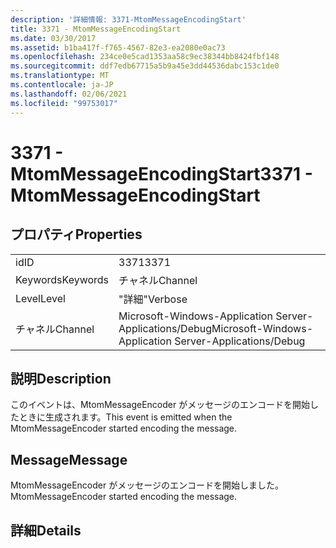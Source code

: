 ```yaml
---
description: '詳細情報: 3371-MtomMessageEncodingStart'
title: 3371 - MtomMessageEncodingStart
ms.date: 03/30/2017
ms.assetid: b1ba417f-f765-4567-82e3-ea2080e0ac73
ms.openlocfilehash: 234ce0e5cad1353aa58c9ec38344bb8424fbf148
ms.sourcegitcommit: ddf7edb67715a5b9a45e3dd44536dabc153c1de0
ms.translationtype: MT
ms.contentlocale: ja-JP
ms.lasthandoff: 02/06/2021
ms.locfileid: "99753017"
---
```

# <a name="3371---mtommessageencodingstart"></a><span data-ttu-id="f1df2-103">3371 - MtomMessageEncodingStart</span><span class="sxs-lookup"><span data-stu-id="f1df2-103">3371 - MtomMessageEncodingStart</span></span>

## <a name="properties"></a><span data-ttu-id="f1df2-104">プロパティ</span><span class="sxs-lookup"><span data-stu-id="f1df2-104">Properties</span></span>  
  
|||  
|-|-|  
|<span data-ttu-id="f1df2-105">id</span><span class="sxs-lookup"><span data-stu-id="f1df2-105">ID</span></span>|<span data-ttu-id="f1df2-106">3371</span><span class="sxs-lookup"><span data-stu-id="f1df2-106">3371</span></span>|  
|<span data-ttu-id="f1df2-107">Keywords</span><span class="sxs-lookup"><span data-stu-id="f1df2-107">Keywords</span></span>|<span data-ttu-id="f1df2-108">チャネル</span><span class="sxs-lookup"><span data-stu-id="f1df2-108">Channel</span></span>|  
|<span data-ttu-id="f1df2-109">Level</span><span class="sxs-lookup"><span data-stu-id="f1df2-109">Level</span></span>|<span data-ttu-id="f1df2-110">"詳細"</span><span class="sxs-lookup"><span data-stu-id="f1df2-110">Verbose</span></span>|  
|<span data-ttu-id="f1df2-111">チャネル</span><span class="sxs-lookup"><span data-stu-id="f1df2-111">Channel</span></span>|<span data-ttu-id="f1df2-112">Microsoft-Windows-Application Server-Applications/Debug</span><span class="sxs-lookup"><span data-stu-id="f1df2-112">Microsoft-Windows-Application Server-Applications/Debug</span></span>|  
  
## <a name="description"></a><span data-ttu-id="f1df2-113">説明</span><span class="sxs-lookup"><span data-stu-id="f1df2-113">Description</span></span>  

 <span data-ttu-id="f1df2-114">このイベントは、MtomMessageEncoder がメッセージのエンコードを開始したときに生成されます。</span><span class="sxs-lookup"><span data-stu-id="f1df2-114">This event is emitted when the MtomMessageEncoder started encoding the message.</span></span>  
  
## <a name="message"></a><span data-ttu-id="f1df2-115">Message</span><span class="sxs-lookup"><span data-stu-id="f1df2-115">Message</span></span>  

 <span data-ttu-id="f1df2-116">MtomMessageEncoder がメッセージのエンコードを開始しました。</span><span class="sxs-lookup"><span data-stu-id="f1df2-116">MtomMessageEncoder started encoding the message.</span></span>  
  
## <a name="details"></a><span data-ttu-id="f1df2-117">詳細</span><span class="sxs-lookup"><span data-stu-id="f1df2-117">Details</span></span>

